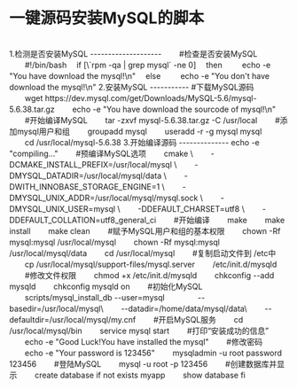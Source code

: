 一键源码安装MySQL的脚本
=======================
<br/>
1.检测是否安装MySQL
--------------------
    　　#检查是否安装MySQL
    　　#!/bin/bash
    　if [\`rpm -qa | grep mysql` -ne 0]
    　then
    　　  echo -e "You have download the mysql!\n"
    　else
    　　  echo -e "You don't have download the mysql!\n"
2.安装MySQL
-----------
        #下载MySQL源码
    　　wget https://dev.mysql.com/get/Downloads/MySQL-5.6/mysql-5.6.38.tar.gz
    　　echo -e "You have download the sourcode of mysql!\n"
    　　#开始编译MySQL
    　　tar -zxvf mysql-5.6.38.tar.gz -C /usr/local
    　　#添加mysql用户和组
    　　groupadd mysql
    　　useradd -r -g mysql mysql
    　　cd /usr/local/mysql-5.6.38
3.开始编译源码
--------------
        echo -e "compiling..."
    　　#预编译MySQL选项
    　　cmake \
    　　-DCMAKE_INSTALL_PREFIX=/usr/local/mysql \
    　　-DMYSQL_DATADIR=/usr/local/mysql/data \
    　　-DWITH_INNOBASE_STORAGE_ENGINE=1 \
    　　-DMYSQL_UNIX_ADDR=/usr/local/mysql/mysql.sock \
    　　-DMYSQL_UNIX_USER=mysql \
    　　-DDEFAULT_CHARSET=utf8 \
    　　-DDEFAULT_COLLATION=utf8_general_ci
    　　#开始编译
    　　make  
    　　make install
    　　make clean
    　　#赋予MySQL用户和组的基本权限
    　　chown -Rf mysql:mysql /usr/local/mysql
    　　chown -Rf mysql:mysql /usr/local/mysql/data
    　　cd /usr/local/mysql
    　　#复制启动文件到 /etc中
    　　cp /usr/local/mysql/support-files/mysql.server 　　/etc/init.d/mysqld
    　　#修改文件权限
    　　chmod +x /etc/init.d/mysqld
    　　chkconfig --add mysqld
    　　chkconfig mysqld on
    　　#初始化MySQL
    　　scripts/mysql_install_db --user=mysql 　　　　--basedir=/usr/local/mysql\ 
    　　--datadir=/home/data/mysql/data\
    　　--defaultdir=/usr/local/mysql/my.cnf
    　　#开启MySQL服务
    　　cd /usr/local/mysql/bin
    　　service mysql start
    　　#打印“安装成功的信息”
    　　echo -e "Good Luck!You have installed the mysql"
    　　#修改密码
    　　echo -e "Your password is 123456"
    　　mysqladmin -u root password 123456 
    　　#登陆MySQL  
    　　mysql -u root -p 123456
    　　#创建数据库并显示
    　　create database if not exists myapp
    　　show database
      fi


